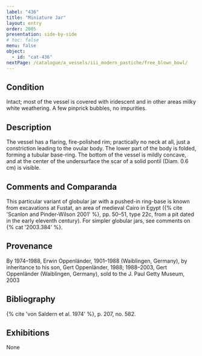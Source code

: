 ```yaml
---
label: "436"
title: "Miniature Jar"
layout: entry
order: 2005
presentation: side-by-side
# toc: false
menu: false
object:
  - id: "cat-436"
nextPage: /catalogue/a_vessels/iii_modern_pastiche/free_blown_bowl/
---
```


## Condition

Intact; most of the vessel is covered with iridescent and in other areas milky white weathering. A few pinprick bubbles, no impurities.

## Description

The vessel has a flaring, fire-polished rim; practically no neck at all, just a constriction leading to the ovular body. The lower part of the body is folded, forming a tubular base-ring. The bottom of the vessel is mildly concave, and at the center of the undersurface the scar of a solid pontil (Diam. 0.6 cm) is visible.

## Comments and Comparanda

This particular variant of globular jar with a pushed-in ring-base is known from excavations at Fustat, an area of medieval Cairo in Egypt ({% cite 'Scanlon and Pinder-Wilson 2001' %}, pp. 50–51, type 22c, from a pit dated in the early eleventh century). For simpler globular jars, see comments on {% cat '2003.384' %}.

## Provenance

By 1974–1988, Erwin Oppenländer, 1901–1988 (Waiblingen, Germany), by inheritance to his son, Gert Oppenländer, 1988; 1988–2003, Gert Oppenländer (Waiblingen, Germany), sold to the J. Paul Getty Museum, 2003

## Bibliography

{% cite 'von Saldern et al. 1974' %}, p. 207, no. 582.

## Exhibitions

None